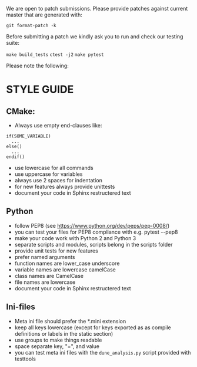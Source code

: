 We are open to patch submissions. Please provide patches against current master
that are generated with:

`git format-patch -k`

Before submitting a patch we kindly ask you to run and check
our testing suite:

`make build_tests`
`ctest -j2`
`make pytest`


Please note the following:

STYLE GUIDE
===========

CMake:
------

* Always use empty end-clauses like:
```
if(SOME_VARIABLE)
  ...
else()
  ...
endif()
```
* use lowercase for all commands
* use uppercase for variables
* always use 2 spaces for indentation
* for new features always provide unittests
* document your code in Sphinx restructered text

Python
------

* follow PEP8 (see https://www.python.org/dev/peps/pep-0008/)
* you can test your files for PEP8 compliance with e.g. pytest --pep8
* make your code work with Python 2 and Python 3
* separate scripts and modules, scripts belong in the scripts folder
* provide unit tests for new features
* prefer named arguments
* function names are lower_case underscore
* variable names are lowercase camelCase
* class names are CamelCase
* file names are lowercase
* document your code in Sphinx restructered text

Ini-files
---------

* Meta ini file should prefer the *.mini extension
* keep all keys lowercase (except for keys exported as
  as compile definitions or labels in the static section)
* use groups to make things readable
* space separate key, "=", and value
* you can test meta ini files with the `dune_analysis.py` script
  provided with testtools
